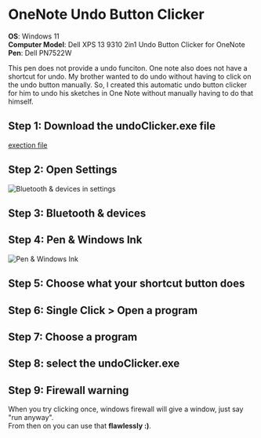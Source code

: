 # OneNote Undo Button Clicker
**OS**: Windows 11 <br />
**Computer Model**: Dell XPS 13 9310 2in1 Undo Button Clicker for OneNote <br />
**Pen**: Dell PN7522W <br />

This pen does not provide a undo funciton. One note also does not have a shortcut for undo. My brother wanted to do undo without having to click on the undo button manually. So, I created this automatic undo button clicker for him to undo his sketches in One Note without manually having to do that himself.
## Step 1: Download the undoClicker.exe file
[exection file](undoClicker.exe)

## Step 2: Open Settings
![Bluetooth & devices in settings](https://github.com/IffetMelihA/OneNoteUndoClicker/assets/76969580/3d1019cf-d0df-462b-8dcd-0e46af6a74a3)

## Step 3: Bluetooth & devices
## Step 4: Pen & Windows Ink
![Pen & Windows Ink](https://github.com/IffetMelihA/OneNoteUndoClicker/assets/76969580/181840ca-06fc-43b4-a635-8cfb83093dbb)

## Step 5: Choose what your shortcut button does
## Step 6: Single Click > Open a program 
## Step 7: Choose a program
## Step 8: select the undoClicker.exe
## Step 9: Firewall warning
When you try clicking once, windows firewall will give a window, just say "run anyway". <br />
From then on you can use that **flawlessly :)**.



  

